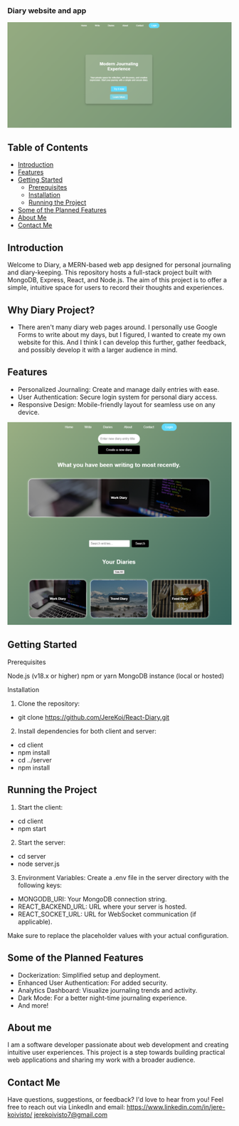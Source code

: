 ### Diary website and app

![Screenshot of Homepage](https://github.com/JereKoi/React-Diary/blob/main/images/homepage_screenshot.png)

## Table of Contents
- [Introduction](#introduction)
- [Features](#features)
- [Getting Started](#getting-started)
  - [Prerequisites](#prerequisites)
  - [Installation](#installation)
  - [Running the Project](#running-the-project)
- [Some of the Planned Features](#Some-of-the-Planned-Features)
- [About Me](#about-me)
- [Contact Me](#contact-me)


## Introduction

Welcome to Diary, a MERN-based web app designed for personal journaling and diary-keeping. This repository hosts a full-stack project built with MongoDB, Express, React, and Node.js. The aim of this project is to offer a simple, intuitive space for users to record their thoughts and experiences.

## Why Diary Project?

- There aren't many diary web pages around. I personally use Google Forms to write about my days, but I figured, I wanted to create my own website for this. And I think I can develop this further, gather feedback, and possibly develop it with a larger audience in mind.

## Features

- Personalized Journaling: Create and manage daily entries with ease.
- User Authentication: Secure login system for personal diary access.
- Responsive Design: Mobile-friendly layout for seamless use on any device.

![Screenshot of Diariespage](https://github.com/JereKoi/React-Diary/blob/main/images/diaries_screenshot.png)

## Getting Started

Prerequisites

Node.js (v18.x or higher)
npm or yarn
MongoDB instance (local or hosted)

Installation

1. Clone the repository:

- git clone https://github.com/JereKoi/React-Diary.git

2. Install dependencies for both client and server:

- cd client
- npm install
- cd ../server
- npm install

## Running the Project

1. Start the client:

- cd client
- npm start

2. Start the server:

- cd server
- node server.js

3. Environment Variables: Create a .env file in the server directory with the following keys:

- MONGODB_URI: Your MongoDB connection string.
- REACT_BACKEND_URL: URL where your server is hosted.
- REACT_SOCKET_URL: URL for WebSocket communication (if applicable).

Make sure to replace the placeholder values with your actual configuration.

## Some of the Planned Features

- Dockerization: Simplified setup and deployment.
- Enhanced User Authentication: For added security.
- Analytics Dashboard: Visualize journaling trends and activity.
- Dark Mode: For a better night-time journaling experience.
- And more!

## About me

I am a software developer passionate about web development and creating intuitive user experiences. This project is a step towards building practical web applications and sharing my work with a broader audience.

## Contact Me

Have questions, suggestions, or feedback? I'd love to hear from you! Feel free to reach out via LinkedIn and email:
https://www.linkedin.com/in/jere-koivisto/
jerekoivisto7@gmail.com
